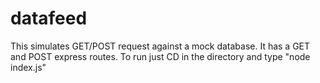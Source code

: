 # datafeed
This simulates GET/POST request against a mock database. It has a GET and POST express routes.
To run just CD in the directory and type "node index.js"
